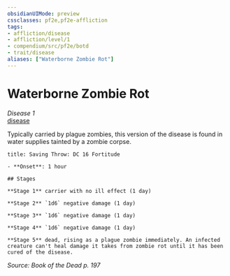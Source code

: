 ```yaml
---
obsidianUIMode: preview
cssclasses: pf2e,pf2e-affliction
tags:
- affliction/disease
- affliction/level/1
- compendium/src/pf2e/botd
- trait/disease
aliases: ["Waterborne Zombie Rot"]
---
```

# Waterborne Zombie Rot
*Disease 1*  
[disease](rules/traits/disease.md "Disease Effect Trait")  

Typically carried by plague zombies, this version of the disease is found in water supplies tainted by a zombie corpse.

```ad-inline-affliction
title: Saving Throw: DC 16 Fortitude

- **Onset**: 1 hour

## Stages

**Stage 1** carrier with no ill effect (1 day)

**Stage 2** `1d6` negative damage (1 day)

**Stage 3** `1d6` negative damage (1 day)

**Stage 4** `1d6` negative damage (1 day)

**Stage 5** dead, rising as a plague zombie immediately. An infected creature can't heal damage it takes from zombie rot until it has been cured of the disease.
```

*Source: Book of the Dead p. 197*